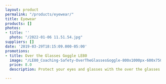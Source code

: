 ```yaml
---
layout: product
permalink: "/products/eyewear/"
title: Eyewear
products: []
photos:
- title: ''
  photo: "/2022-01-06 11.51.54.jpg"
suppliers: []
date: '2019-03-29T18:15:09.000-05:00'
promotions:
- title: Over the Glasses Goggle LE80
  image: "/LE80_Coaching-Safety-OverTheGlassesGoggle-800x1000px-600x750.jpg"
  price: 8.0
  description: Protect your eyes and glasses with the over the glasses goggles.

---
```

